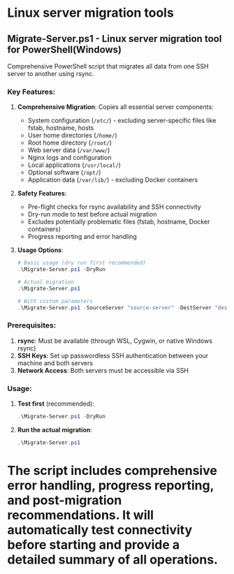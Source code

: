# Linux server migration tools

## Migrate-Server.ps1 - Linux server migration tool for PowerShell(Windows)

Comprehensive PowerShell script that migrates all data from one SSH server to another using rsync.

### Key Features:

1. **Comprehensive Migration**: Copies all essential server components:
   - System configuration (`/etc/`) - excluding server-specific files like fstab, hostname, hosts
   - User home directories (`/home/`)
   - Root home directory (`/root/`)
   - Web server data (`/var/www/`)
   - Nginx logs and configuration
   - Local applications (`/usr/local/`)
   - Optional software (`/opt/`)
   - Application data (`/var/lib/`) - excluding Docker containers

2. **Safety Features**:
   - Pre-flight checks for rsync availability and SSH connectivity
   - Dry-run mode to test before actual migration
   - Excludes potentially problematic files (fstab, hostname, Docker containers)
   - Progress reporting and error handling

3. **Usage Options**:
   ```powershell
   # Basic usage (dry run first recommended)
   .\Migrate-Server.ps1 -DryRun
   
   # Actual migration
   .\Migrate-Server.ps1
   
   # With custom parameters
   .\Migrate-Server.ps1 -SourceServer "source-server" -DestServer "dest-server" -SSHUser "root" -Verbose
   ```

### Prerequisites:

1. **rsync**: Must be available (through WSL, Cygwin, or native Windows rsync)
2. **SSH Keys**: Set up passwordless SSH authentication between your machine and both servers
3. **Network Access**: Both servers must be accessible via SSH

### Usage:

1. **Test first** (recommended):
   ```powershell
   .\Migrate-Server.ps1 -DryRun
   ```

2. **Run the actual migration**:
   ```powershell
   .\Migrate-Server.ps1
   ```

The script includes comprehensive error handling, progress reporting, and post-migration recommendations. It will automatically test connectivity before starting and provide a detailed summary of all operations.
=======
